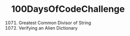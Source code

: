 # 100DaysOfCodeChallenge

1071. Greatest Common Divisor of String 
953. Verifying an Alien Dictionary
